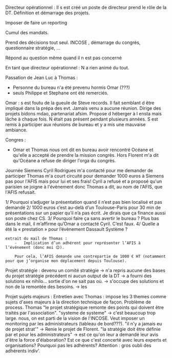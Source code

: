 Directeur opérationnel : 
Il s est créé un poste de directeur
prend le rôle de la DT. Définition et démarrage des projets.

Imposer de faire un reporting

Cumul des mandats.

Prend des décisions tout seul.
INCOSE , démarrage du congrès, questionnaire stratégie, ...

Répond au question même quand il n est pas concerné

En tant que directeur opérationnel : N a rien animé du tout.

Passation de Jean Luc à Thomas : 
- Personne du bureau n'a été prevenu hormis Omar (???)
- seuls Philippe et Stephane ont été remerciés. 


Omar : s est foutu de la gueule de Steve records.
Il fait semblant d être impliqué dans la prépa des evt. Jamais venu a aucune réunion.
Dirige des projets bidons mdao, partenariat afsim.
Propose d héberger à l ensta mais lâche à chaque fois.
N était pas présent pendant plusieurs années. S est remis à participer aux réunions de bureau et y a mis une mauvaise ambiance.

Congres : 
- Omar et Thomas nous ont dit en bureau avoir rencontré Océane et qu'elle a accepté de prendre la mission congrès. Hors Florent m'a dit qu'Océane a refuse de diriger l'orga du congrès.


Journée Siemens
    Cyril Rodrigues m'a contacté pour me demander de participer
    Thomas m'a court circuité pour demander 1000 euros à Siemens pas pour l'AFIS mais pour lui et ses frais!
    Cyril a refusé et a proposé qu'un parisien se joigne à l'évènement donc Thomas a dit, au nom de l'AFIS, que l'AFIS refusait.

1/ Pourquoi s’adjuger la présentation quand il n’est pas bien localisé et pas demandé
2/ 1000 euros c’est au-delà d’un Toulouse-Paris pour 30 min de présentations sur un papier qu’il n’a pas écrit. Je dirais que ça finance aussi son poste chez CS.
3/ Pourquoi faire ça sans avertir le bureau ? Plus bas dans le mail, il m’affirme qu’Omar a contacté Cyril. C’est faux.
4/ Quelle a été la « prestation » pour l’évènement Dassault Système ?


    extrait du mail de Thomas : 
        -	Implication d’un adhérent pour représenter l’AFIS à l’événement (donc moi 😊).

        Pour cela, l’AFIS demande une contrepartie de 1000 € HT (notamment pour que j’organise mon déplacement depuis Toulouse).


Projet stratégie : devenu un comité stratégie
-> n'a repris aucune des bases du projet stratégie précédent ni aucun output de la DT
-> a fourni des solutions ex nihilo... sortie d'on ne sait pas où. 
-> s'occupe des solutions et non de la remontée des besoins.
-> les 


Projet sujets majeurs : Entretien avec Thomas : impose les 3 themes comme sujets d'axes majeurs à la direction technique de façon. Problème de process. Thomas "le projet stratégique remonte des points qui doivent être traités par l'association". "systeme de systeme" -> c'est beaucoup trop large. nous, on est parti de la vision de l'INCOSE. Veut imposer un monitoring par les administrateurs (tableau de bord???). "il n'y a jamais eu de projet strat'" -> Renie le projet de Florent. "la stratégie doit être définie par et pour les administrateurs" -> est ce qu'on leur a demandé leur avis d'être la force d'élaboration? Est ce que c'est concerté avec leurs experts et organisations? Pourquoi pas les adhérents? Attention : gros oubli des adhérents indiv'.

